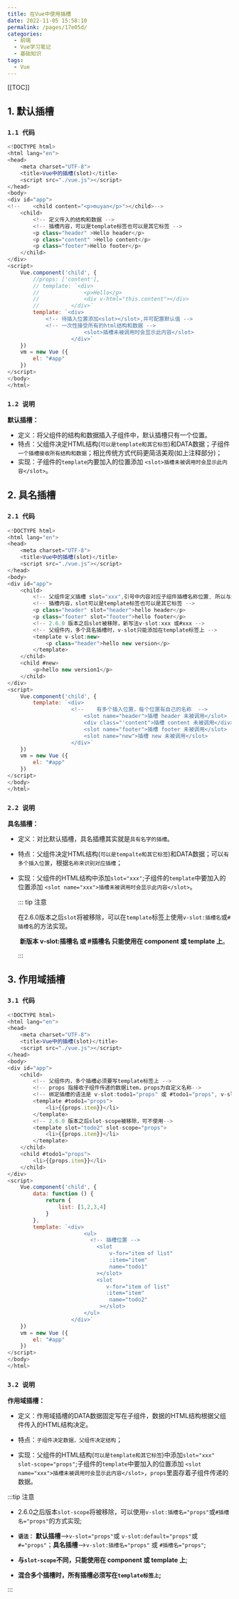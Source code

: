 ```yaml
---
title: 在Vue中使用插槽
date: 2022-11-05 15:58:10
permalink: /pages/17e05d/
categories:
  - 前端
  - Vue学习笔记
  - 基础知识
tags:
  - Vue
---
```


[[TOC]]

## 1. 默认插槽

### `1.1 代码`

```js
<!DOCTYPE html>
<html lang="en">
<head>
	<meta charset="UTF-8">
	<title>Vue中的插槽(slot)</title>
	<script src="./vue.js"></script>
</head>
<body>
<div id="app">
<!--	<child content="<p>muyan</p>"></child>-->
	<child>
		<!-- 定义传入的结构和数据 -->
		<!-- 插槽内容，可以是template标签也可以是其它标签 -->
		<p class="header" >Hello header</p>
		<p class="content" >Hello content</p>
		<p class="footer">Hello footer</p>
	</child>
</div>
<script>
    Vue.component('child', {
        //props: ['content'],
        // template: `<div>
        // 				<p>Hello</p>
        // 				<div v-html="this.content"></div>
        // 			</div>`
        template: `<div>
			<!-- 待插入位置添加<slot></slot>,并可配置默认值 -->
			<!-- 一次性接受所有的html结构和数据 -->
						<slot>插槽未被调用时会显示此内容</slot>
					</div>`
    })
    vm = new Vue ({
        el: "#app"
    })
</script>
</body>
</html>
```

### `1.2 说明`

**默认插槽：**

- 定义：将父组件的结构和数据插入子组件中，默认插槽只有一个位置。
- 特点：父组件决定HTML结构(`可以是template和其它标签`)和DATA数据；子组件`一个插槽接收所有结构和数据`；相比传统方式代码更简洁美观(如上注释部分)；
- 实现：子组件的`template`内要加入的位置添加 `<slot>插槽未被调用时会显示此内容</slot>`。

## 2. 具名插槽

### `2.1 代码`

```js
<!DOCTYPE html>
<html lang="en">
<head>
	<meta charset="UTF-8">
	<title>Vue中的插槽(slot)</title>
	<script src="./vue.js"></script>
</head>
<body>
<div id="app">
	<child>
		<!-- 父组件定义插槽 slot="xxx",引号中内容对应子组件插槽名称位置, 所以与父组件引用插槽的位置无关 -->
		<!-- 插槽内容，slot可以是template标签也可以是其它标签 -->
		<p class="header" slot="header">hello header</p>
		<p class="footer" slot="footer">hello footer</p>
		<!-- 2.6.0 版本之后slot被移除，新写法v-slot:xxx 或#xxx -->
		<!-- 父组件内，多个具名插槽时，v-slot只能添加在template标签上 -->
		<template v-slot:new>
			<p class="header">hello new version</p>
		</template>
	</child>
	<child #new>
		<p>hello new version1</p>
	</child>
</div>
<script>
    Vue.component('child', {
        template: `<div>
					<!--	有多个插入位置，每个位置有自己的名称	-->
						<slot name="header">插槽 header 未被调用</slot>
						<div class="'content">插槽 content 未被调用</div>
						<slot name="footer">插槽 footer 未被调用</slot>
						<slot name="new">插槽 new 未被调用</slot>
					</div>`
    })
    vm = new Vue ({
        el: "#app"
    })
</script>
</body>
</html>
```

### `2.2 说明`

**具名插槽：**

- 定义：对比默认插槽，具名插槽其实就是`具有名字的插槽`。

- 特点：父组件决定HTML结构(`可以是tempalte和其它标签`)和DATA数据；可以`有多个插入位置`，根据`名称来识别对应插槽`；

- 实现：父组件的HTML结构中添加`slot="xxx"`;子组件的`template`中要加入的位置添加 `<slot name="xxx">插槽未被调用时会显示此内容</slot>`。

  

  ::: tip 注意

  ​	在2.6.0版本之后`slot`将被移除，可以在`template`标签上使用`v-slot:插槽名`或`#插槽名`的方法实现。

  ​     **新版本 v-slot:插槽名 或 #插槽名 只能使用在 component 或 template 上**。

  :::

## 3. 作用域插槽

### `3.1 代码`

```js
<!DOCTYPE html>
<html lang="en">
<head>
	<meta charset="UTF-8">
	<title>Vue中的插槽(slot)</title>
	<script src="./vue.js"></script>
</head>
<body>
<div id="app">
	<child>
		<!-- 父组件内，多个插槽必须要写template标签上 -->
		<!-- props 指接收子组件传递的数据item，props为自定义名称-->
		<!-- 绑定插槽的语法是 v-slot:todo1="props" 或 #todo1="props", v-slot只能用在template标签上-->
		<template #todo1="props">
			<li>{{props.item}}</li>
		</template>
		<!-- 2.6.0 版本之后slot-scope被移除，可不使用-->
		<template slot="todo2" slot-scope="props">
			<li>{{props.item}}</li>
		</template>
	</child>
	<child #todo1="props">
		<li>{{props.item}}</li>
	</child>
</div>
<script>
    Vue.component('child', {
        data: function () {
            return {
                list: [1,2,3,4]
            }
        },
        template: `<div>
						<ul>
						  <!-- 插槽位置 -->
						    <slot
								v-for="item of list"
								:item="item"
								name="todo1"
							></slot>
							<slot
							   v-for="item of list"
							   :item="item"
								name="todo2"
							 ></slot>
						</ul>
		            </div>`
    })
    vm = new Vue ({
        el: "#app"
    })
</script>
</body>
</html>
```

### `3.2 说明`

**作用域插槽：**

- 定义：作用域插槽的DATA数据固定写在子组件，数据的HTML结构根据父组件传入的HTML结构决定。

- 特点：`子组件决定数据，父组件决定结构`；

- 实现：父组件的HTML结构(`可以是template和其它标签`)中添加`slot="xxx" slot-scope="props"`;子组件的`template`中要加入的位置添加 `<slot name="xxx">插槽未被调用时会显示此内容</slot>`，`props`里面存着子组件传递的数据。

  

:::tip 注意

- 2.6.0之后版本`slot-scope`将被移除，可以使用`v-slot:插槽名="props"`或`#插槽名="props"`的方式实现;

- **`语法：`** **默认插槽**-->`v-slot="props"`或 `v-slot:default="props"`或 `#="props"`；**具名插槽**-->`v-slot:插槽名="props"` 或 `#插槽名="props"`;
- **与`slot-scope`不同，只能使用在 component 或 template 上**;
- **混合多个插槽时，所有插槽必须写在`template标签上`;**

:::
